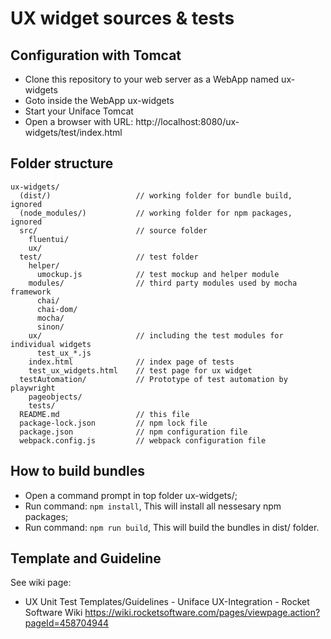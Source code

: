 # UX widget sources & tests

## Configuration with Tomcat

- Clone this repository to your web server as a WebApp named ux-widgets
- Goto inside the WebApp ux-widgets
- Start your Uniface Tomcat
- Open a browser with URL: http://localhost:8080/ux-widgets/test/index.html

## Folder structure

```
ux-widgets/
  (dist/)                   // working folder for bundle build, ignored
  (node_modules/)           // working folder for npm packages, ignored
  src/                      // source folder
    fluentui/
    ux/
  test/                     // test folder
    helper/
      umockup.js            // test mockup and helper module
    modules/                // third party modules used by mocha framework
      chai/
      chai-dom/
      mocha/
      sinon/
    ux/                     // including the test modules for individual widgets
      test_ux_*.js
    index.html              // index page of tests
    test_ux_widgets.html    // test page for ux widget
  testAutomation/           // Prototype of test automation by playwright
    pageobjects/
    tests/
  README.md                 // this file
  package-lock.json         // npm lock file
  package.json              // npm configuration file
  webpack.config.js         // webpack configuration file
```

## How to build bundles

- Open a command prompt in top folder ux-widgets/;
- Run command: ```npm install```,
  This will install all nessesary npm packages;
- Run command: ```npm run build```,
  This will build the bundles in dist/ folder.
  
## Template and Guideline

See wiki page:
- UX Unit Test Templates/Guidelines - Uniface UX-Integration - Rocket Software Wiki
  https://wiki.rocketsoftware.com/pages/viewpage.action?pageId=458704944